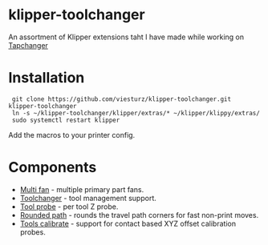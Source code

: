 # klipper-toolchanger

An assortment of Klipper extensions taht I have made while working on [Tapchanger](https://github.com/viesturz/tapchanger)

# Installation

```
 git clone https://github.com/viesturz/klipper-toolchanger.git klipper-toolchanger
 ln -s ~/klipper-toolchanger/klipper/extras/* ~/klipper/klippy/extras/
 sudo systemctl restart klipper
```

Add the macros to your printer config.

# Components

* [Multi fan](/multi_fan.md) - multiple primary part fans.
* [Toolchanger](/toolchanger.md) - tool management support.
* [Tool probe](/tool_probe.md) - per tool Z probe.
* [Rounded path](/rounded_path.md) - rounds the travel path corners for fast non-print moves.
* [Tools calibrate](/tools_calibrate.md) - support for contact based XYZ offset calibration probes.
